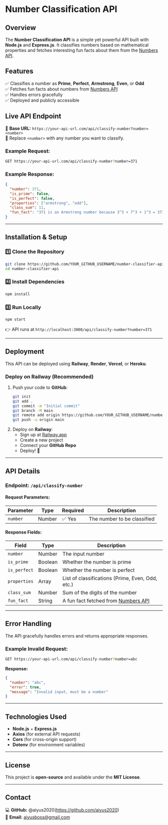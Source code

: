 # Number Classification API

## Overview

The **Number Classification API** is a simple yet powerful API built with **Node.js** and **Express.js**. It classifies numbers based on mathematical properties and fetches interesting fun facts about them from the [Numbers API](http://numbersapi.com/).

## Features

✅ Classifies a number as **Prime**, **Perfect**, **Armstrong**, **Even**, or **Odd**  
✅ Fetches fun facts about numbers from [Numbers API](http://numbersapi.com/)  
✅ Handles errors gracefully  
✅ Deployed and publicly accessible

## Live API Endpoint

🚀 **Base URL:** `https://your-api-url.com/api/classify-number?number=<number>`  
📌 Replace `<number>` with any number you want to classify.

### Example Request:

```sh
GET https://your-api-url.com/api/classify-number?number=371
```

### Example Response:

```json
{
  "number": 371,
  "is_prime": false,
  "is_perfect": false,
  "properties": ["armstrong", "odd"],
  "class_sum": 11,
  "fun_fact": "371 is an Armstrong number because 3^3 + 7^3 + 1^3 = 371"
}
```

---

## Installation & Setup

### 1️⃣ Clone the Repository

```sh
git clone https://github.com/YOUR_GITHUB_USERNAME/number-classifier-api.git
cd number-classifier-api
```

### 2️⃣ Install Dependencies

```sh
npm install
```

### 3️⃣ Run Locally

```sh
npm start
```

👉 API runs at `http://localhost:3000/api/classify-number?number=371`

---

## Deployment

This API can be deployed using **Railway**, **Render**, **Vercel**, or **Heroku**.

### Deploy on Railway (Recommended)

1. Push your code to **GitHub**:
   ```sh
   git init
   git add .
   git commit -m "Initial commit"
   git branch -M main
   git remote add origin https://github.com/YOUR_GITHUB_USERNAME/number-classifier-api.git
   git push -u origin main
   ```
2. Deploy on **Railway**:
   - Sign up at [Railway.app](https://railway.app/)
   - Create a new project
   - Connect your **GitHub Repo**
   - Deploy! 🚀

---

## API Details

### **Endpoint:** `/api/classify-number`

#### **Request Parameters:**

| Parameter | Type   | Required | Description                 |
| --------- | ------ | -------- | --------------------------- |
| `number`  | Number | ✅ Yes   | The number to be classified |

#### **Response Fields:**

| Field        | Type    | Description                                                   |
| ------------ | ------- | ------------------------------------------------------------- |
| `number`     | Number  | The input number                                              |
| `is_prime`   | Boolean | Whether the number is prime                                   |
| `is_perfect` | Boolean | Whether the number is perfect                                 |
| `properties` | Array   | List of classifications (Prime, Even, Odd, etc.)              |
| `class_sum`  | Number  | Sum of the digits of the number                               |
| `fun_fact`   | String  | A fun fact fetched from [Numbers API](http://numbersapi.com/) |

---

## Error Handling

The API gracefully handles errors and returns appropriate responses.

### **Example Invalid Request:**

```sh
GET https://your-api-url.com/api/classify-number?number=abc
```

**Response:**

```json
{
  "number": "abc",
  "error": true,
  "message": "Invalid input, must be a number"
}
```

---

## Technologies Used

- **Node.js** + **Express.js**
- **Axios** (for external API requests)
- **Cors** (for cross-origin support)
- **Dotenv** (for environment variables)

---

## License

This project is **open-source** and available under the **MIT License**.

---

## Contact

💻 **GitHub:** @aiyus2020(https://github.com/aiyus2020)  
📧 **Email:** aiyusboss@gmail.com

